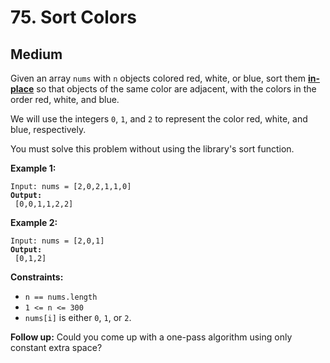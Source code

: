 # 75. Sort Colors

## Medium



Given an array `nums` with `n` objects colored red, white, or blue, sort them [**in-place**](https://en.wikipedia.org/wiki/In-place\_algorithm) so that objects of the same color are adjacent, with the colors in the order red, white, and blue.

We will use the integers `0`, `1`, and `2` to represent the color red, white, and blue, respectively.

You must solve this problem without using the library's sort function.

&#x20;

**Example 1:**

<pre><code>Input: nums = [2,0,2,1,1,0]
<strong>Output:
</strong> [0,0,1,1,2,2]
</code></pre>

**Example 2:**

<pre><code>Input: nums = [2,0,1]
<strong>Output:
</strong> [0,1,2]
</code></pre>

&#x20;

**Constraints:**

* `n == nums.length`
* `1 <= n <= 300`
* `nums[i]` is either `0`, `1`, or `2`.

&#x20;

**Follow up:** Could you come up with a one-pass algorithm using only constant extra space?
